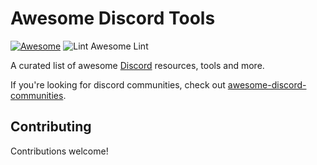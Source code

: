# Awesome Discord Tools   
[![Awesome](https://awesome.re/badge.svg)](https://awesome.re) 
![Lint Awesome Lint](https://github.com/KieranRobson/awesomed-discord-tools/workflows/Awesome%20Lint/badge.svg)


<p>
  A curated list of awesome <a href="http://www.discord.com/">Discord</a> resources, tools and more. 
</p>
 If you're looking for discord communities, check out <a href="https://github.com/mhxion/awesome-discord-communities#readme">awesome-discord-communities</a>.

## Contributing

Contributions welcome!
